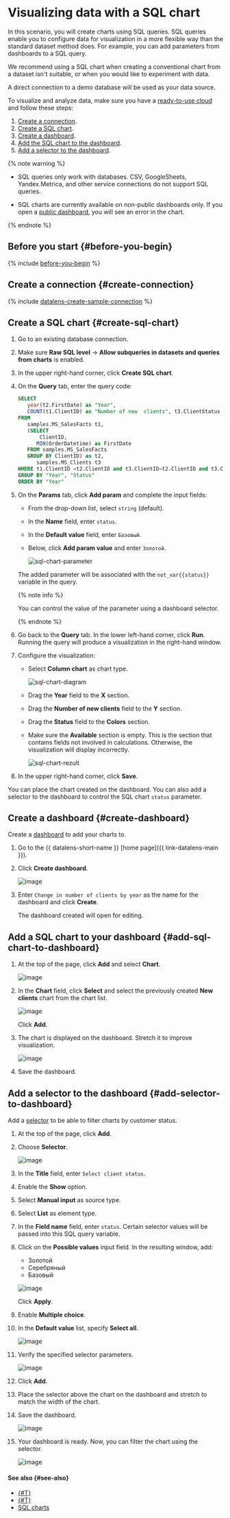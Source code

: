 # Visualizing data with a SQL chart

In this scenario, you will create charts using SQL queries. SQL queries enable you to configure data for visualization in a more flexible way than the standard dataset method does. For example, you can add parameters from dashboards to a SQL query.

We recommend using a SQL chart when creating a conventional chart from a dataset isn't suitable, or when you would like to experiment with data.

A direct connection to a demo database will be used as your data source.

To visualize and analyze data, make sure you have a [ready-to-use cloud](#before-you-begin) and follow these steps:

1. [Create a connection](#create-connection).
1. [Create a SQL chart](#create-sql-chart).
1. [Create a dashboard](#create-dashboard).
1. [Add the SQL chart to the dashboard](#add-sql-chart-to-dashboard).
1. [Add a selector to the dashboard](#add-selector-to-dashboard).

{% note warning %}

* SQL queries only work with databases. CSV, GoogleSheets, Yandex.Metrica, and other service connections do not support SQL queries.

* SQL charts are currently available on non-public dashboards only. If you open a [public dashboard](../../../datalens/concepts/datalens-public.md), you will see an error in the chart.

{% endnote %}

## Before you start {#before-you-begin}

{% include [before-you-begin](../includes/before-you-begin-datalens.md) %}

## Create a connection {#create-connection}

{% include [datalens-create-sample-connection](../../datalens/operations/datalens-create-sample-connection.md) %}

## Create a SQL chart {#create-sql-chart}

1. Go to an existing database connection.
1. Make sure **Raw SQL level** → **Allow subqueries in datasets and queries from charts** is enabled.
1. In the upper right-hand corner, click **Create SQL chart**.
1. On the **Query** tab, enter the query code:

   ```sql
   SELECT 
      year(t2.FirstDate) as "Year",
      COUNT(t1.ClientID) as "Number of new  clients", t3.ClientStatus as "Status"
   FROM
      samples.MS_SalesFacts t1,
      (SELECT 
   	      ClientID, 
         MIN(OrderDatetime) as FirstDate
      FROM samples.MS_SalesFacts
      GROUP BY ClientID) as t2,
         samples.MS_Clients t3
   WHERE t1.ClientID =t2.ClientID and t3.ClientID=t2.ClientID and t3.ClientStatus in not_var{{status}} -- status: variable associated with parameter affected by selector
   GROUP BY "Year", "Status"
   ORDER BY "Year"
   ```

1. On the **Params** tab, click **Add param** and complete the input fields:

   * From the drop-down list, select `string` (default).
   * In the **Name** field, enter `status`.
   * In the **Default value** field, enter `Базовый`.
   * Below, click **Add param value** and enter `Золотой`.

     ![sql-chart-parameter](../../../_assets/datalens/sql-chart/sql-chart-parameter.png)

   The added parameter will be associated with the `not_var{{status}}` variable in the query.

   {% note info %}

   You can control the value of the parameter using a dashboard selector.

   {% endnote %}

1. Go back to the **Query** tab. In the lower left-hand corner, click **Run**. Running the query will produce a visualization in the right-hand window.
1. Configure the visualization:

   * Select **Column chart** as chart type.

     ![sql-chart-diagram](../../../_assets/datalens/sql-chart/sql-chart-diagram.png)

   * Drag the **Year** field to the **X** section.
   * Drag the **Number of new clients** field to the **Y** section.
   * Drag the **Status** field to the **Colors** section.
   * Make sure the **Available** section is empty. This is the section that contains fields not involved in calculations. Otherwise, the visualization will display incorrectly.

     ![sql-chart-rezult](../../../_assets/datalens/sql-chart/sql-chart-rezult.png)

1. In the upper right-hand corner, click **Save**.

You can place the chart created on the dashboard. You can also add a selector to the dashboard to control the SQL chart `status` parameter.

## Create a dashboard {#create-dashboard}

Create a [dashboard](../../../datalens/concepts/dashboard.md) to add your charts to.

1. Go to the {{ datalens-short-name }} [home page]({{ link-datalens-main }}).
1. Click **Create dashboard**.

   ![image](../../../_assets/datalens/solution-02/35-create-dashboard.png)

1. Enter `Change in number of clients by year` as the name for the dashboard and click **Create**.

   The dashboard created will open for editing.

## Add a SQL chart to your dashboard {#add-sql-chart-to-dashboard}

1. At the top of the page, click **Add** and select **Chart**.

   ![image](../../../_assets/datalens/sql-chart/add-chart.png)

1. In the **Chart** field, click **Select** and select the previously created **New clients** chart from the chart list.

   ![image](../../../_assets/datalens/sql-chart/select-chart.png)

   Click **Add**.

1. The chart is displayed on the dashboard. Stretch it to improve visualization.

   ![image](../../../_assets/datalens/sql-chart/add-chart-on-dashboard.png)

1. Save the dashboard.

## Add a selector to the dashboard {#add-selector-to-dashboard}

Add a [selector](../../../datalens/concepts/dashboard.md#selector) to be able to filter charts by customer status.

1. At the top of the page, click **Add**.
1. Choose **Selector**.

   ![image](../../../_assets/datalens/sql-chart/add-selector.png)

1. In the **Title** field, enter `Select client status`.
1. Enable the **Show** option.
1. Select **Manual input** as source type.
1. Select **List** as element type.
1. In the **Field name** field, enter `status`. Certain selector values will be passed into this SQL query variable.
1. Click on the **Possible values** input field. In the resulting window, add:

   * Золотой
   * Серебряный
   * Базовый

   ![image](../../../_assets/datalens/sql-chart/add-selector-values.png)

   Click **Apply**.

1. Enable **Multiple choice**.
1. In the **Default value** list, specify **Select all**.

   ![image](../../../_assets/datalens/sql-chart/add-selector-select-all.png)

1. Verify the specified selector parameters.

   ![image](../../../_assets/datalens/sql-chart/add-selector-parameters.png)

1. Click **Add**.
1. Place the selector above the chart on the dashboard and stretch to match the width of the chart.
1. Save the dashboard.

   ![image](../../../_assets/datalens/sql-chart/add-selector-on-dashboard.png)

1. Your dashboard is ready. Now, you can filter the chart using the selector.

   ![image](../../../_assets/datalens/sql-chart/selector-2-values.png)

#### See also {#see-also}

- [{#T}](../../../datalens/operations/dashboard/add-chart.md)
- [{#T}](../../../datalens/operations/dashboard/add-selector.md)
- [SQL charts](../../../datalens/concepts/chart/index.md#sql-charts)

